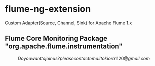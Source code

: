 flume-ng-extension
==================

Custom Adapter(Source, Channel, Sink) for Apache Flume 1.x

## Flume Core Monitoring Package "org.apache.flume.instrumentation"

$$ Do you want to join us? please contact email to kiora1120@gmail.com $$
